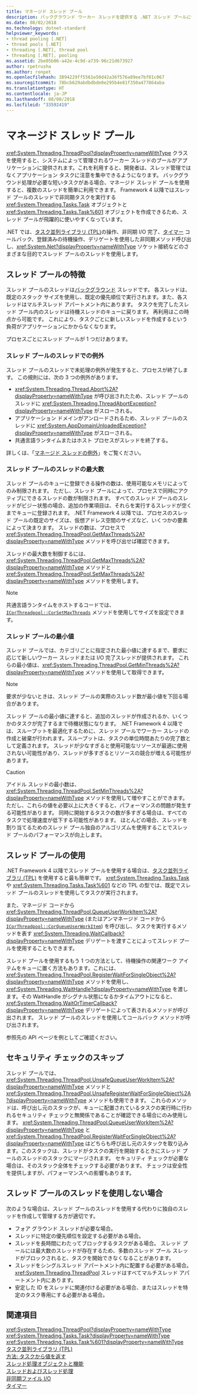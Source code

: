 ```yaml
---
title: マネージド スレッド プール
description: バックグラウンド ワーカー スレッドを提供する .NET スレッド プールについて説明します
ms.date: 08/02/2018
ms.technology: dotnet-standard
helpviewer_keywords:
- thread pooling [.NET]
- thread pools [.NET]
- threading [.NET], thread pool
- threading [.NET], pooling
ms.assetid: 2be05b06-a42e-4c9d-a739-96c21d673927
author: rpetrusha
ms.author: ronpet
ms.openlocfilehash: 3894229ff5561e50d42a36f576a89ee7bf01c067
ms.sourcegitcommit: 78bcb629abdbdbde0e295b4e81f350a477864aba
ms.translationtype: HT
ms.contentlocale: ja-JP
ms.lasthandoff: 08/08/2018
ms.locfileid: "33592419"
---
```

# <a name="the-managed-thread-pool"></a>マネージド スレッド プール

<xref:System.Threading.ThreadPool?displayProperty=nameWithType> クラスを使用すると、システムによって管理されるワーカー スレッドのプールがアプリケーションに提供されます。これを利用すると、開発者は、スレッド管理ではなくアプリケーション タスクに注意を集中できるようになります。 バックグラウンド処理が必要な短いタスクがある場合、マネージド スレッド プールを使用すると、複数のスレッドを簡単に利用できます。 Framework 4 以降ではスレッド プールのスレッドで非同期タスクを実行する <xref:System.Threading.Tasks.Task> オブジェクトと <xref:System.Threading.Tasks.Task%601> オブジェクトを作成できるため、スレッド プールが飛躍的に使いやすくなっています。  
  
.NET では、[タスク並列ライブラリ (TPL)](../parallel-programming/task-parallel-library-tpl.md)の操作、非同期 I/O 完了、[タイマー](timers.md) コールバック、登録済みの待機操作、デリゲートを使用した非同期メソッド呼び出し、<xref:System.Net?displayProperty=nameWithType> ソケット接続などのさまざまな目的でスレッド プールのスレッドを使用します。  

## <a name="thread-pool-characteristics"></a>スレッド プールの特徴

スレッド プールのスレッドは[バックグラウンド](foreground-and-background-threads.md) スレッドです。 各スレッドは、既定のスタック サイズを使用し、既定の優先順位で実行されます。また、各スレッドはマルチスレッド アパートメント内にあります。 タスクを完了したスレッド プール内のスレッドは待機スレッドのキューに戻ります。 再利用はこの時点から可能です。 これにより、タスクごとに新しいスレッドを作成するという負荷がアプリケーションにかからなくなります。
  
プロセスごとにスレッド プールが 1 つだけあります。  
  
### <a name="exceptions-in-thread-pool-threads"></a>スレッド プールのスレッドでの例外

スレッド プールのスレッドで未処理の例外が発生すると、プロセスが終了します。 この規則には、次の 3 つの例外があります。  
  
- <xref:System.Threading.Thread.Abort%2A?displayProperty=nameWithType> が呼び出されたため、スレッド プールのスレッドに <xref:System.Threading.ThreadAbortException?displayProperty=nameWithType> がスローされる。  
- アプリケーション ドメインがアンロードされるため、スレッド プールのスレッドに <xref:System.AppDomainUnloadedException?displayProperty=nameWithType> がスローされる。  
- 共通言語ランタイムまたはホスト プロセスがスレッドを終了する。  
  
詳しくは、「[マネージド スレッドの例外](exceptions-in-managed-threads.md)」をご覧ください。  
  
### <a name="maximum-number-of-thread-pool-threads"></a>スレッド プールのスレッドの最大数

スレッド プールのキューに登録できる操作の数は、使用可能なメモリによってのみ制限されます。 ただし、スレッド プールによって、プロセスで同時にアクティブにできるスレッドの数が制限されます。 すべてのスレッド プールのスレッドがビジー状態の場合、追加の作業項目は、それらを実行するスレッドが空くまでキューに登録されます。 .NET Framework 4 以降では、プロセスのスレッド プールの既定のサイズは、仮想アドレス空間のサイズなど、いくつかの要素によって決まります。 スレッドの数は、プロセスで <xref:System.Threading.ThreadPool.GetMaxThreads%2A?displayProperty=nameWithType> メソッドを呼び出せば確認できます。  
  
スレッドの最大数を制御するには、<xref:System.Threading.ThreadPool.GetMaxThreads%2A?displayProperty=nameWithType> メソッドと <xref:System.Threading.ThreadPool.SetMaxThreads%2A?displayProperty=nameWithType> メソッドを使用します。  

> [!NOTE]
> 共通言語ランタイムをホストするコードでは、[`ICorThreadpool::CorSetMaxThreads`](../../framework/unmanaged-api/hosting/icorthreadpool-corsetmaxthreads-method.md) メソッドを使用してサイズを設定できます。  
  
### <a name="thread-pool-minimums"></a>スレッド プールの最小値

スレッド プールでは、カテゴリごとに指定された最小値に達するまで、要求に応じて新しいワーカー スレッドまたは I/O 完了スレッドが提供されます。 これらの最小値は、<xref:System.Threading.ThreadPool.GetMinThreads%2A?displayProperty=nameWithType> メソッドを使用して取得できます。  
  
> [!NOTE]
> 要求が少ないときは、スレッド プールの実際のスレッド数が最小値を下回る場合があります。  
  
スレッド プールの最小値に達すると、追加のスレッドが作成されるか、いくつかのタスクが完了するまで待機状態になります。 .NET Framework 4 以降では、スループットを最適化するために、スレッド プールでワーカー スレッドの作成と破棄が行われます。スループットは、タスクの単位時間あたりの完了数として定義されます。 スレッドが少なすぎると使用可能なリソースが最適に使用されない可能性があり、スレッドが多すぎるとリソースの競合が増える可能性があります。  
  
> [!CAUTION]
> アイドル スレッドの最小数は、<xref:System.Threading.ThreadPool.SetMinThreads%2A?displayProperty=nameWithType> メソッドを使用して増やすことができます。 ただし、これらの値を必要以上に大きくすると、パフォーマンスの問題が発生する可能性があります。 同時に開始するタスクの数が多すぎる場合は、すべてのタスクで処理速度が低下する可能性があります。 ほとんどの場合、スレッドを割り当てるためのスレッド プール独自のアルゴリズムを使用することでスレッド プールのパフォーマンスが向上します。  

## <a name="using-the-thread-pool"></a>スレッド プールの使用

.NET Framework 4 以降でスレッド プールを使用する場合は、[タスク並列ライブラリ (TPL)](../parallel-programming/task-parallel-library-tpl.md) を使用すると最も簡単です。 <xref:System.Threading.Tasks.Task> や <xref:System.Threading.Tasks.Task%601> などの TPL の型では、既定でスレッド プールのスレッドを使用してタスクが実行されます。

また、マネージド コードから <xref:System.Threading.ThreadPool.QueueUserWorkItem%2A?displayProperty=nameWithType> (またはアンマネージド コードから [`ICorThreadpool::CorQueueUserWorkItem`](../../framework/unmanaged-api/hosting/icorthreadpool-corqueueuserworkitem-method.md)) を呼び出し、タスクを実行するメソッドを表す <xref:System.Threading.WaitCallback?displayProperty=nameWithType> デリゲートを渡すことによってスレッド プールを使用することもできます。

スレッド プールを使用するもう 1 つの方法として、待機操作の関連ワーク アイテムをキューに置く方法もあります。これには、<xref:System.Threading.ThreadPool.RegisterWaitForSingleObject%2A?displayProperty=nameWithType> メソッドを使用し、<xref:System.Threading.WaitHandle?displayProperty=nameWithType> を渡します。その WaitHandle がシグナル状態になるかタイムアウトになると、<xref:System.Threading.WaitOrTimerCallback?displayProperty=nameWithType> デリゲートによって表されるメソッドが呼び出されます。 スレッド プールのスレッドを使用してコールバック メソッドが呼び出されます。  

参照先の API ページを例としてご確認ください。
  
## <a name="skipping-security-checks"></a>セキュリティ チェックのスキップ

スレッド プールでは、<xref:System.Threading.ThreadPool.UnsafeQueueUserWorkItem%2A?displayProperty=nameWithType> メソッドと <xref:System.Threading.ThreadPool.UnsafeRegisterWaitForSingleObject%2A?displayProperty=nameWithType> メソッドも使用できます。 これらのメソッドは、呼び出し元のスタックが、キューに配置されているタスクの実行時に行われるセキュリティ チェックと無関係であることが確認できる場合にのみ使用します。 <xref:System.Threading.ThreadPool.QueueUserWorkItem%2A?displayProperty=nameWithType> と <xref:System.Threading.ThreadPool.RegisterWaitForSingleObject%2A?displayProperty=nameWithType> はどちらも呼び出し元のスタックを取り込みます。このスタックは、スレッドがタスクの実行を開始するときにスレッド プールのスレッドのスタックにマージされます。 セキュリティ チェックが必要な場合は、そのスタック全体をチェックする必要があります。 チェックは安全性を提供しますが、パフォーマンスへの影響もあります。  

## <a name="when-not-to-use-thread-pool-threads"></a>スレッド プールのスレッドを使用しない場合

次のような場合は、スレッド プールのスレッドを使用する代わりに独自のスレッドを作成して管理する方が適切です。  
  
- フォア グラウンド スレッドが必要な場合。  
- スレッドに特定の優先順位を設定する必要がある場合。  
- スレッドを長時間にわたってブロックするタスクがある場合。 スレッド プールには最大数のスレッドが存在するため、多数のスレッド プール スレッドがブロックされると、タスクを開始できなくなることがあります。  
- スレッドをシングルスレッド アパートメント内に配置する必要がある場合。 <xref:System.Threading.ThreadPool> スレッドはすべてマルチスレッド アパートメント内にあります。  
- 安定した ID をスレッドに関連付ける必要がある場合、またはスレッドを特定のタスク専用にする必要がある場合。  
  
## <a name="see-also"></a>関連項目

 <xref:System.Threading.ThreadPool?displayProperty=nameWithType>  
 <xref:System.Threading.Tasks.Task?displayProperty=nameWithType>  
 <xref:System.Threading.Tasks.Task%601?displayProperty=nameWithType>  
 [タスク並列ライブラリ (TPL)](../parallel-programming/task-parallel-library-tpl.md)  
 [方法: タスクから値を返す](../parallel-programming/how-to-return-a-value-from-a-task.md)  
 [スレッド処理オブジェクトと機能](threading-objects-and-features.md)  
 [スレッドおよびスレッド処理](threads-and-threading.md)  
 [非同期ファイル I/O](../io/asynchronous-file-i-o.md)  
 [タイマー](timers.md)  

